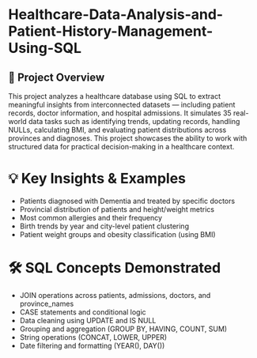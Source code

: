 # Healthcare-Data-Analysis-and-Patient-History-Management-Using-SQL
## 📘 Project Overview
This project analyzes a healthcare database using SQL to extract meaningful insights from interconnected datasets — including patient records, doctor information, and hospital admissions.
It simulates 35 real-world data tasks such as identifying trends, updating records, handling NULLs, calculating BMI, and evaluating patient distributions across provinces and diagnoses. This project showcases the ability to work with structured data for practical decision-making in a healthcare context.

# 💡 Key Insights & Examples
- Patients diagnosed with Dementia and treated by specific doctors
- Provincial distribution of patients and height/weight metrics
- Most common allergies and their frequency
- Birth trends by year and city-level patient clustering
- Patient weight groups and obesity classification (using BMI)

# 🛠 SQL Concepts Demonstrated
- JOIN operations across patients, admissions, doctors, and province_names
- CASE statements and conditional logic
- Data cleaning using UPDATE and IS NULL
- Grouping and aggregation (GROUP BY, HAVING, COUNT, SUM)
- String operations (CONCAT, LOWER, UPPER)
- Date filtering and formatting (YEAR(), DAY())
